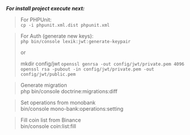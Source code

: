 ***For install project execute next:***

> For PHPUnit:\
> ```cp -i phpunit.xml.dist phpunit.xml```

> For Auth (generate new keys):\
> ```php bin/console lexik:jwt:generate-keypair```
>
> or
>
> mkdir config/jwt
> ```openssl genrsa -out config/jwt/private.pem 4096``` \
> ```openssl rsa -pubout -in config/jwt/private.pem -out config/jwt/public.pem```

> Generate migration  
> php bin/console doctrine:migrations:diff

> Set operations from monobank   
> bin/console mono-bank:operations:setting

> Fill coin list from Binance  
> bin/console coin:list:fill
